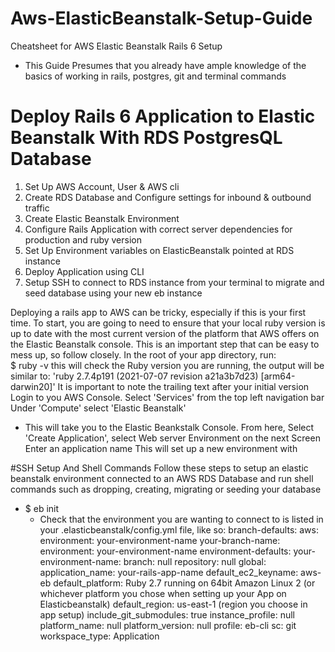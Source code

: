 # Aws-ElasticBeanstalk-Setup-Guide
Cheatsheet for AWS Elastic Beanstalk Rails 6 Setup
- This Guide Presumes that you already have ample knowledge of the basics of working in rails, postgres, git and terminal commands

# Deploy Rails 6 Application to Elastic Beanstalk With RDS PostgresQL Database
  1) Set Up AWS Account, User & AWS cli
  2) Create RDS Database and Configure settings for inbound & outbound traffic
  3) Create Elastic Beanstalk Environment 
  4) Configure Rails Application with correct server dependencies for production and ruby version
  5) Set Up Environment variables on ElasticBeanstalk pointed at RDS instance
  6) Deploy Application using CLI
  7) Setup SSH to connect to RDS instance from your terminal to migrate and seed database using your new eb instance
  
Deploying a rails app to AWS can be tricky, especially if this is your first time. To start, you are going to need to ensure that your local ruby version is up to date with the most current version of the platform that AWS offers on the Elastic Beanstalk console. This is an important step that can be easy to mess up, so follow closely. 
  In the root of your app directory, run: </br>
  $ ruby -v
  this will check the Ruby version you are running, the output will be similar to: 'ruby 2.7.4p191 (2021-07-07 revision a21a3b7d23) [arm64-darwin20]'
  It is important to note the trailing text after your initial version
  Login to you AWS Console. 
  Select 'Services' from the top left navigation bar 
  Under 'Compute' select 'Elastic Beanstalk'
  - This will take you to the Elastic Beankstalk Console. From here, Select 'Create Application', select Web server Environment 
  on the next Screen Enter an application name
This will set up a new environment with  

#SSH Setup And Shell Commands
Follow these steps to setup an elastic beanstalk environment connected to an AWS RDS Database and run shell commands such as dropping, creating, migrating or seeding your database 
  - $ eb init 
    - Check that the environment you are wanting to connect to is listed in your .elasticbeanstalk/config.yml file, like so:
      branch-defaults:
        aws:
          environment: your-environment-name
        your-branch-name:
          environment: your-environment-name
      environment-defaults:
        your-environment-name:
          branch: null
          repository: null
      global:
        application_name: your-rails-app-name
        default_ec2_keyname: aws-eb
        default_platform: Ruby 2.7 running on 64bit Amazon Linux 2 (or whichever platform you chose when setting up your App on Elasticbeanstalk)
        default_region: us-east-1 (region you choose in app setup)
        include_git_submodules: true
        instance_profile: null
        platform_name: null
        platform_version: null
        profile: eb-cli
        sc: git
        workspace_type: Application


